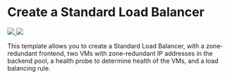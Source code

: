 # Create a Standard Load Balancer

<a href="https://portal.azure.com/#create/Microsoft.Template/uri/https%3A%2F%2Fraw.githubusercontent.com%2FAzure%2Fazure-quickstart-templates%2Fmaster%2F101-load-balancer-standard%2Fazuredeploy.json" target="_blank">
    <img src="http://azuredeploy.net/deploybutton.png"/>
</a>
<a href="http://armviz.io/#/?load=https%3A%2F%2Fraw.githubusercontent.com%2FAzure%2Fazure-quickstart-templates%2Fmaster%2F101-load-balancer-standard%2Fazuredeploy.json" target="_blank">
    <img src="http://armviz.io/visualizebutton.png"/>
</a>

This template allows you to create a Standard Load Balancer, with a zone-redundant frontend, two VMs with zone-redundant IP addresses in the backend pool, a health probe to determine health of the VMs, and a load balancing rule.
